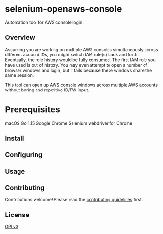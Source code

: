 # selenium-openaws-console
Automation tool for AWS console login.


## Overview
Assuming you are working on multiple AWS consoles simultaneously across different account IDs, you might switch IAM role(s) back and forth. Eventually, the role history would be fully consumed. The first IAM role you have used is out of history. You may even attempt to open a number of browser windows and login, but it fails because these windows share the same session.

This tool can open up AWS console windows across multiple AWS accounts without boring and repetitive ID/PW input.

# Prerequisites

macOS
Go 1.15
Google Chrome
Selenium webdriver for Chrome

## Install


## Configuring


## Usage


## Contributing

Contributions welcome! Please read the [contributing guidelines](CONTRIBUTING.md) first.


## License

[GPLv3](LICENSE)
